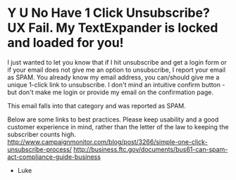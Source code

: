 # Y U No Have 1 Click Unsubscribe? UX Fail. My TextExpander is locked and loaded for you!

I just wanted to let you know that if I hit unsubscribe and get a login form or if your email does not give me an option to unsubscribe, I report your email as SPAM.  You already know my email address, you can/should give me a unique 1-click link to unsubscribe.  I don't mind an intuitive confirm button - but don't make me login or provide my email on the confirmation page. 

This email falls into that category and was reported as SPAM.  

Below are some links to best practices. Please keep usability and a good customer experience in mind, rather than the letter of the law to keeping the subscriber counts high.
http://www.campaignmonitor.com/blog/post/3266/simple-one-click-unsubscribe-process/
http://business.ftc.gov/documents/bus61-can-spam-act-compliance-guide-business

- Luke